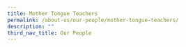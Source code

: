```yaml
---
title: Mother Tongue Teachers
permalink: /about-us/our-people/mother-tongue-teachers/
description: ""
third_nav_title: Our People
---
```

